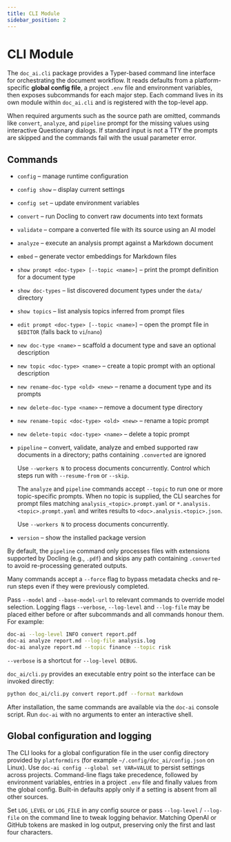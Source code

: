 ```yaml
---
title: CLI Module
sidebar_position: 2
---
```


# CLI Module

The `doc_ai.cli` package provides a Typer-based command line interface for orchestrating the document workflow. It reads defaults from a platform-specific **global config file**, a project `.env` file and environment variables, then exposes subcommands for each major step. Each command lives in its own module within `doc_ai.cli` and is registered with the top-level app.

When required arguments such as the source path are omitted, commands like `convert`, `analyze`, and `pipeline` prompt for the missing values using interactive Questionary dialogs. If standard input is not a TTY the prompts are skipped and the commands fail with the usual parameter error.

## Commands

- `config` – manage runtime configuration
- `config show` – display current settings
- `config set` – update environment variables
- `convert` – run Docling to convert raw documents into text formats
- `validate` – compare a converted file with its source using an AI model
- `analyze` – execute an analysis prompt against a Markdown document
- `embed` – generate vector embeddings for Markdown files
- `show prompt <doc-type> [--topic <name>]` – print the prompt definition for a document type
- `show doc-types` – list discovered document types under the `data/` directory
- `show topics` – list analysis topics inferred from prompt files
- `edit prompt <doc-type> [--topic <name>]` – open the prompt file in `$EDITOR` (falls back to `vi`/`nano`)
- `new doc-type <name>` – scaffold a document type and save an optional description
- `new topic <doc-type> <name>` – create a topic prompt with an optional description
- `new rename-doc-type <old> <new>` – rename a document type and its prompts
- `new delete-doc-type <name>` – remove a document type directory
- `new rename-topic <doc-type> <old> <new>` – rename a topic prompt
- `new delete-topic <doc-type> <name>` – delete a topic prompt
- `pipeline` – convert, validate, analyze and embed supported raw documents in a directory; paths containing `.converted` are ignored

  Use `--workers N` to process documents concurrently. Control which steps run with
  `--resume-from` or `--skip`.

  The `analyze` and `pipeline` commands accept `--topic` to run one or more
  topic-specific prompts. When no topic is supplied, the CLI searches for
  prompt files matching `analysis_<topic>.prompt.yaml` or
  `*.analysis.<topic>.prompt.yaml` and writes results to
  `<doc>.analysis.<topic>.json`.

  Use `--workers N` to process documents concurrently.
- `version` – show the installed package version

By default, the `pipeline` command only processes files with extensions supported by Docling (e.g., `.pdf`) and skips any path containing `.converted` to avoid re-processing generated outputs.

Many commands accept a `--force` flag to bypass metadata checks and re-run steps even if they were previously completed.

Pass `--model` and `--base-model-url` to relevant commands to override model selection. Logging flags `--verbose`, `--log-level` and `--log-file` may be placed either before or after subcommands and all commands honour them. For example:

```bash
doc-ai --log-level INFO convert report.pdf
doc-ai analyze report.md --log-file analysis.log
doc-ai analyze report.md --topic finance --topic risk
```

`--verbose` is a shortcut for `--log-level DEBUG`.

`doc_ai/cli.py` provides an executable entry point so the interface can be invoked directly:

```bash
python doc_ai/cli.py convert report.pdf --format markdown
```

After installation, the same commands are available via the `doc-ai` console script. Run `doc-ai` with no arguments to enter an interactive shell.

## Global configuration and logging

The CLI looks for a global configuration file in the user config directory provided by `platformdirs` (for example `~/.config/doc_ai/config.json` on Linux). Use `doc-ai config --global set VAR=VALUE` to persist settings across projects. Command-line flags take precedence, followed by environment variables, entries in a project `.env` file and finally values from the global config. Built-in defaults apply only if a setting is absent from all other sources.

Set `LOG_LEVEL` or `LOG_FILE` in any config source or pass `--log-level` / `--log-file` on the command line to tweak logging behavior.
Matching OpenAI or GitHub tokens are masked in log output, preserving only the first and last four characters.
